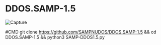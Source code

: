 # DDOS.SAMP-1.5

![Capture](https://user-images.githubusercontent.com/111334471/230767315-ab524c69-25fa-4610-8a4b-3ac134aebcb1.PNG)

#CMD git clone https://github.com/SAMPNUDOS/DDOS.SAMP-1.5 && cd DDOS.SAMP-1.5 && python3 SAMP-DDOS1.5.py

